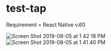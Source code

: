 # test-tap

Requirement = React Native v.60

![Screen Shot 2019-08-05 at 1 42 18 PM](https://user-images.githubusercontent.com/39334864/62445676-00025200-b78b-11e9-9323-8bceb563739d.png)
![Screen Shot 2019-08-05 at 1 41 40 PM](https://user-images.githubusercontent.com/39334864/62445681-02fd4280-b78b-11e9-9b56-2f0147b8ef07.png)

